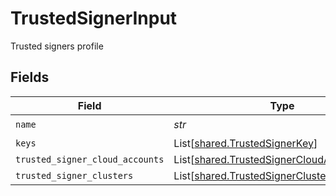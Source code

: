 # TrustedSignerInput

Trusted signers profile


## Fields

| Field                                                                                                | Type                                                                                                 | Required                                                                                             | Description                                                                                          |
| ---------------------------------------------------------------------------------------------------- | ---------------------------------------------------------------------------------------------------- | ---------------------------------------------------------------------------------------------------- | ---------------------------------------------------------------------------------------------------- |
| `name`                                                                                               | *str*                                                                                                | :heavy_check_mark:                                                                                   | N/A                                                                                                  |
| `keys`                                                                                               | List[[shared.TrustedSignerKey](../../models/shared/trustedsignerkey.md)]                             | :heavy_minus_sign:                                                                                   | N/A                                                                                                  |
| `trusted_signer_cloud_accounts`                                                                      | List[[shared.TrustedSignerCloudAccountInput](../../models/shared/trustedsignercloudaccountinput.md)] | :heavy_minus_sign:                                                                                   | N/A                                                                                                  |
| `trusted_signer_clusters`                                                                            | List[[shared.TrustedSignerClusterInput](../../models/shared/trustedsignerclusterinput.md)]           | :heavy_minus_sign:                                                                                   | N/A                                                                                                  |